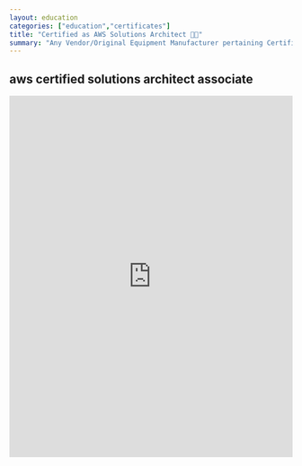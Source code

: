 ```yaml
---
layout: education
categories: ["education","certificates"]
title: "Certified as AWS Solutions Architect 🧑‍💼"
summary: "Any Vendor/Original Equipment Manufacturer pertaining Certifications"
---
```


aws certified solutions architect associate
---------------------------------------

<iframe src="https://www.linkedin.com/embed/feed/update/urn:li:ugcPost:6634430173234151424" height="644" width="504" frameborder="0" allowfullscreen="" title="Embedded post"></iframe>